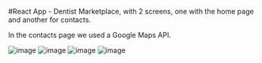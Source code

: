 #React App - Dentist Marketplace, with 2 screens, one with the home page and another for contacts. 

In the contacts page we used a Google Maps API.


![image](https://user-images.githubusercontent.com/73969323/150695699-465767fd-a221-4f7d-980e-cd91ea66c9fb.png)
![image](https://user-images.githubusercontent.com/73969323/150695710-f6f5c8e7-950c-4537-8da8-28db3a7d4450.png)
![image](https://user-images.githubusercontent.com/73969323/150695728-38699617-1707-4659-a98b-242a6ab9776b.png)
![image](https://user-images.githubusercontent.com/73969323/150695730-d7c815bf-7a78-4368-82ad-2fe204c09f48.png)

